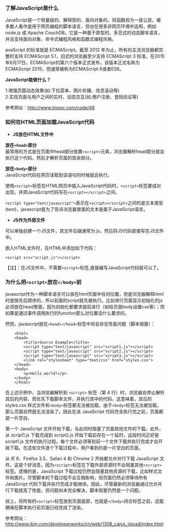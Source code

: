 ### 了解JavaScript是什么

JavaScript是一个轻量级的、解释型的、面向对象的、将函数视为一级公民，被多数人看作是用于网页编程的脚本语言，但也在很多非网页环境中运用，例如 node.js 或 Apache CouchDB。它是一种基于原型的、多范式的动态脚本语言，并且支持面向对象、命令式编程风格和函数式编程风格。

avaScript 的标准就是 ECMAScript。截至 2012 年为止，所有的主流浏览器都完整的支持 ECMAScript 5.1，旧式的浏览器至少支持 ECMAScript 3 标准。在2015年6月17日，ECMAScript的第六个版本正式发布，该版本正式名称为ECMAScript 2015，但通常被称为ECMAScript 6或者ES6。

**JavaScript能做什么？**

1.增强页面动态效果(如:下拉菜单、图片轮播、信息滚动等)    
2.实现页面与用户之间的实时、动态交互(如:用户注册、登陆验证等)    

参考网址：http://www.imooc.com/code/48

### 如何在HTML页面加载JavaScript代码

* **JS放在HTML文件中**  

**放在`<head>`部分**  
最常用的方式是在页面中head部分放置`<script>`元素，浏览器解析head部分就会执行这个代码，然后才解析页面的其余部分。

**放在`<body>`部分**  
JavaScript代码在网页读取到该语句的时候就会执行。

使用`<script>`标签在HTML网页中插入JavaScript代码时，`<script>`标签要成对出现，并把JavaScript代码写在`<script></script>`之间。

`<script type="text/javascript">`表示在`<script></script>`之间的是文本类型(text)，javascript是为了告诉浏览器里面的文本是属于JavaScript语言。

* **JS作为外部文件**

可以单独创建一个JS文件，其文件后缀通常为.js，然后将JS代码直接写在JS文件中。

嵌入HTML文件时，在HTML中添加如下代码：

`<script src="script.js"></script>`

【注】：在JS文件中，不需要`<script>`标签,直接编写JavaScript代码就可以了。

### 为什么把`<script>`放在`</body>`前

javascript作为一种脚本语言可以放在html页面中任何位置，但是浏览器解释html时是按先后顺序的，所以前面的script就先被执行。比如进行页面显示初始化的js必须放在head里面，因为初始化都要求提前进行（如给页面body设置css等）；而如果是通过事件调用执行的function那么对位置没什么要求的。

然而，javascript放在`<head></head>`标签中将会存在性能问题（脚本阻塞）：

        <html>
        <head>
            <title>Source Example</title>
            <script type="text/javascript" src="script1.js"></script>
            <script type="text/javascript" src="script2.js"></script>
            <script type="text/javascript" src="script3.js"></script>
            <link rel="stylesheet" type="text/css" href="styles.css">
        </head>
        <body>
            <p>Hello world!</p>
        </body>
        </html>

在上述示例中，当浏览器解析到 `<script>` 标签（第 4 行）时，浏览器会停止解析其后的内容，而优先下载脚本文件，并执行其中的代码，这意味着，其后的 styles.css 样式文件和`<body>`标签都无法被加载，由于`<body>`标签无法被加载，那么页面自然就无法渲染了。因此在该 JavaScript 代码完全执行完之前，页面都是一片空白。

第一个 JavaScript 文件开始下载，与此同时阻塞了页面其他文件的下载。此外，从 script1.js 下载完成到 script2.js 开始下载前存在一个延时，这段时间正好是 script1.js 文件的执行过程。每个文件必须等到前一个文件下载并执行完成才会开始下载。在这些文件逐个下载过程中，用户看到的是一片空白的页面。

从 IE 8、Firefox 3.5、Safari 4 和 Chrome 2 开始都允许并行下载 JavaScript 文件。这是个好消息，因为`<script>`标签在下载外部资源时不会阻塞其他`<script>`标签。遗憾的是，JavaScript 下载过程仍然会阻塞其他资源的下载，比如样式文件和图片。尽管脚本的下载过程不会互相影响，但页面仍然必须等待所有 JavaScript 代码下载并执行完成才能继续。因此，尽管最新的浏览器通过允许并行下载提高了性能，但问题尚未完全解决，脚本阻塞仍然是一个问题。

综上，将所有的`<script>`标签放到页面底部，也就是`</body>`闭合标签之前，这能确保在脚本执行前页面已经完成了渲染。

参考网址： http://www.ibm.com/developerworks/cn/web/1308_caiys_jsload/index.html